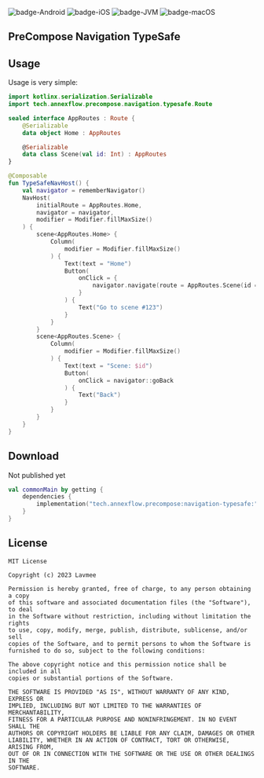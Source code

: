 ![badge-Android](https://img.shields.io/badge/Platform-Android-brightgreen)
![badge-iOS](https://img.shields.io/badge/Platform-iOS-lightgray)
![badge-JVM](https://img.shields.io/badge/Platform-JVM-orange)
![badge-macOS](https://img.shields.io/badge/Platform-macOS-purple)

## PreCompose Navigation TypeSafe

## Usage

Usage is very simple:

```kotlin
import kotlinx.serialization.Serializable
import tech.annexflow.precompose.navigation.typesafe.Route

sealed interface AppRoutes : Route {
    @Serializable
    data object Home : AppRoutes

    @Serializable
    data class Scene(val id: Int) : AppRoutes
}
```

```kotlin
@Composable
fun TypeSafeNavHost() {
    val navigator = rememberNavigator()
    NavHost(
        initialRoute = AppRoutes.Home,
        navigator = navigator,
        modifier = Modifier.fillMaxSize()
    ) {
        scene<AppRoutes.Home> {
            Column(
                modifier = Modifier.fillMaxSize()
            ) {
                Text(text = "Home")
                Button(
                    onClick = {
                        navigator.navigate(route = AppRoutes.Scene(id = 123))
                    }
                ) {
                    Text("Go to scene #123")
                }
            }
        }
        scene<AppRoutes.Scene> {
            Column(
                modifier = Modifier.fillMaxSize()
            ) {
                Text(text = "Scene: $id")
                Button(
                    onClick = navigator::goBack
                ) {
                    Text("Back")
                }
            }
        }
    }
}
```

## Download

Not published yet

```kotlin
val commonMain by getting {
    dependencies {
        implementation("tech.annexflow.precompose:navigation-typesafe:")
    }
}
```

## License
```
MIT License

Copyright (c) 2023 Lavmee

Permission is hereby granted, free of charge, to any person obtaining a copy
of this software and associated documentation files (the "Software"), to deal
in the Software without restriction, including without limitation the rights
to use, copy, modify, merge, publish, distribute, sublicense, and/or sell
copies of the Software, and to permit persons to whom the Software is
furnished to do so, subject to the following conditions:

The above copyright notice and this permission notice shall be included in all
copies or substantial portions of the Software.

THE SOFTWARE IS PROVIDED "AS IS", WITHOUT WARRANTY OF ANY KIND, EXPRESS OR
IMPLIED, INCLUDING BUT NOT LIMITED TO THE WARRANTIES OF MERCHANTABILITY,
FITNESS FOR A PARTICULAR PURPOSE AND NONINFRINGEMENT. IN NO EVENT SHALL THE
AUTHORS OR COPYRIGHT HOLDERS BE LIABLE FOR ANY CLAIM, DAMAGES OR OTHER
LIABILITY, WHETHER IN AN ACTION OF CONTRACT, TORT OR OTHERWISE, ARISING FROM,
OUT OF OR IN CONNECTION WITH THE SOFTWARE OR THE USE OR OTHER DEALINGS IN THE
SOFTWARE.
```